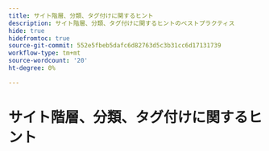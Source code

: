 ```yaml
---
title: サイト階層、分類、タグ付けに関するヒント
description: サイト階層、分類、タグ付けに関するヒントのベストプラクティス
hide: true
hidefromtoc: true
source-git-commit: 552e5fbeb5dafc6d82763d5c3b31cc6d17131739
workflow-type: tm+mt
source-wordcount: '20'
ht-degree: 0%

---
```



# サイト階層、分類、タグ付けに関するヒント

